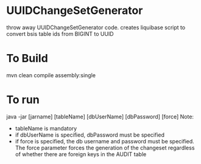 # UUIDChangeSetGenerator
throw away UUIDChangeSetGenerator code. creates liquibase script to convert bsis table ids from BIGINT to UUID 

# To Build
mvn clean compile assembly:single

# To run
java -jar [jarname] [tableName] [dbUserName] [dbPassword] [force]
Note:
- tableName is mandatory
- if dbUserName is specified, dbPassword must be specified
- if force is specified, the db username and password must be specified. The force parameter forces
the generation of the changeset regardless of whether there are foreign keys in the AUDIT table
